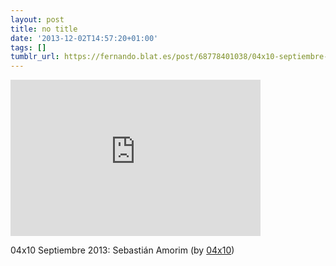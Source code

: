 ```yaml
---
layout: post
title: no title
date: '2013-12-02T14:57:20+01:00'
tags: []
tumblr_url: https://fernando.blat.es/post/68778401038/04x10-septiembre-2013-sebasti%C3%A1n-amorim-by-04x10
---
```

<iframe src="https://player.vimeo.com/video/78468016?title=0&amp;byline=0&amp;portrait=0&amp;app_id=122963" width="400" height="250" frameborder="0" allow="autoplay; fullscreen" allowfullscreen title="04x10 Septiembre 2013: Sebasti&amp;aacute;n Amorim"></iframe>  

04x10 Septiembre 2013: Sebastián Amorim (by [04x10](https://vimeo.com/78468016))
